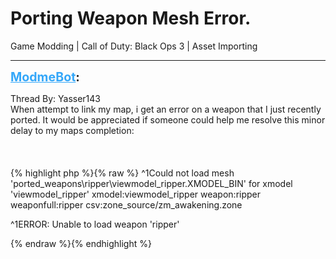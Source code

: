 # Porting Weapon Mesh Error.
Game Modding | Call of Duty: Black Ops 3 | Asset Importing

---
<strong style="font-size: 1.4em;"><span style="text-decoration: underline;text-decoration-color: #34a7f9;"><span style="color:#34a7f9;">ModmeBot</span></span>:</strong>

<p>Thread By: Yasser143<br />When attempt to link my map, i get an error on a weapon that I just recently ported. It would be appreciated if someone could help me resolve this minor delay to my maps completion: <br /><br /><br /><br />{% highlight php %}{% raw %}
^1Could not load mesh &#39;ported_weapons\ripper\viewmodel_ripper.XMODEL_BIN&#39; for xmodel &#39;viewmodel_ripper&#39;
xmodel:viewmodel_ripper
weapon:ripper
weaponfull:ripper
csv:zone_source/zm_awakening.zone


^1ERROR: Unable to load weapon &#39;ripper&#39;

{% endraw %}{% endhighlight %}
</p>

